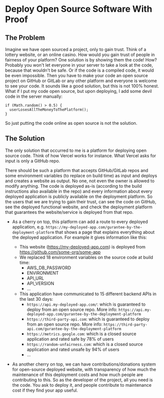 # Deploy Open Source Software With Proof

## The Problem

Imagine we have open sourced a project, only to gain trust. Think of a lottery website, or an online casino. How would you gain trust of people in fairness of your platform? One solution is by showing them the code! How? Probably you won't let everyone in your server to take a look at the code, because that wouldn't be safe. Or if the code is a compiled code, it would be even impossible. Then you have to make your code an open source project on GitHub or GitLab or any other platform and everyone is welcome to see your code. It sounds like a good solution, but this is not 100% honest. What if I put my code open source, but upon deploying, I add some devil code in the server manually:

```
if (Math.random() > 0.5) {
  userLosesAllTheMoneyToThePlatform();
}
```

So just putting the code online as open source is not the solution.

## The Solution

The only solution that occurred to me is a platform for deploying open source code. Think of how Vercel works for instance. What Vercel asks for input is only a GitHub repo.

There should be such a platform that accepts GitHub/GitLab repos and some environment variables (to replace on build time) as input and deploys and creates a website as output. No one, not even the owner is allowed to modify anything. The code is deployed as-is (according to the build instructions also available in the repo) and every information about every deployed application is publicly available on the deployment platform. So the users that we are trying to gain their trust, can see the code on GitHub, see the deployed functional website, and check the deployment platform that guarantees the website/service is deployed from that repo.

- As a cherry on top, this platform can add a route to every deployed application, e.g. `https://my-deployed-app.com/gurantee-by-the-deployment-platform` that shows a page that explains everything about the deployed application. For example it gives information like this:

  - This website (https://my-deployed-app.com) is deployed from https://github.com/some-org/some-app
  - We replaced 18 environment variables on the source code at build time:
    - AWS_DB_PASSWORD
    - ENVIRONMENT
    - API_URL
    - API_VERSION
    - ...
  - This application have communicated to 15 different backend APIs in the last 30 days:
    - `https://api.my-deployed-app.com/`: which is guaranteed to deploy from an open source repo. More info: `https://api.my-deployed-app.com/gurantee-by-the-deployment-platform`
    - `https://third-party-api.com`: which is guaranteed to deploy from an open source repo. More info: `https://third-party-api.com/gurantee-by-the-deployment-platform`
    - `https://metrics.google.com`: which is a closed source application and rated safe by 78% of users
    - `https://random-unfairness.com`: which is a closed source application and rated unsafe by 94% of users
    - ...

- As another cherry on top, we can have contributions/donations system for open-source deployed website, with transparency of how much the maintenance of this deployment costs and how much people are contributing to this. So as the developer of the project, all you need is the code. You ask to deploy it, and people contribute to maintenance cost if they find your app useful.
